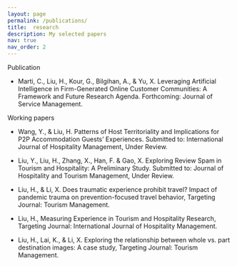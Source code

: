 ```yaml
---
layout: page
permalink: /publications/
title:  research
description: My selected papers
nav: true
nav_order: 2
---
```


Publication

- Marti, C., Liu, H., Kour, G., Bilgihan, A., & Yu, X. Leveraging Artificial Intelligence in Firm-Generated Online Customer Communities: A Framework and Future Research Agenda. Forthcoming: Journal of Service Management. 


Working papers

- Wang, Y., & Liu, H. Patterns of Host Territoriality and Implications for P2P Accommodation Guests’ Experiences. Submitted to: International Journal of Hospitality Management, Under Review.

- Liu, Y., Liu, H., Zhang, X., Han, F. & Gao, X. Exploring Review Spam in Tourism and Hospitality: A Preliminary Study. Submitted to: Journal of Hospitality and Tourism Management, Under Review.

- Liu, H., & Li, X. Does traumatic experience prohibit travel? Impact of pandemic trauma on prevention-focused travel behavior, Targeting Journal: Tourism Management.

- Liu, H., Measuring Experience in Tourism and Hospitality Research, Targeting Journal: International Journal of Hospitality Management.

- Liu, H., Lai, K., & Li, X. Exploring the relationship between whole vs. part destination images: A case study, Targeting Journal: Tourism Management.
